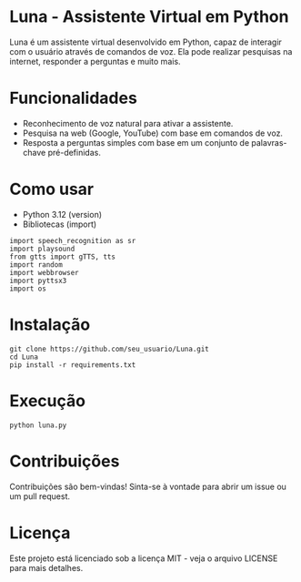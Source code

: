# Luna - Assistente Virtual em Python
Luna é um assistente virtual desenvolvido em Python, capaz de interagir com o usuário através de comandos de voz. Ela pode realizar pesquisas na internet, responder a perguntas e muito mais.
# Funcionalidades
- Reconhecimento de voz natural para ativar a assistente.
- Pesquisa na web (Google, YouTube) com base em comandos de voz.
- Resposta a perguntas simples com base em um conjunto de palavras-chave pré-definidas.
# Como usar
- Python 3.12 (version)
- Bibliotecas (import)
```
import speech_recognition as sr
import playsound
from gtts import gTTS, tts
import random
import webbrowser
import pyttsx3
import os
```
# Instalação
```
git clone https://github.com/seu_usuario/Luna.git
cd Luna
pip install -r requirements.txt
```
# Execução
```
python luna.py
```
# Contribuições
Contribuições são bem-vindas! Sinta-se à vontade para abrir um issue ou um pull request.
# Licença
Este projeto está licenciado sob a licença MIT - veja o arquivo LICENSE para mais detalhes.
